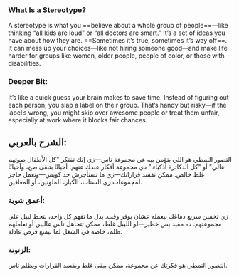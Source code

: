 ### What Is a Stereotype?

 A stereotype is what you ==believe about a whole group of people==—like thinking “all kids are loud” or “all doctors are smart.” It’s a set of ideas you have about how they are. ==Sometimes it’s true, sometimes it’s way off==. It can mess up your choices—like not hiring someone good—and make life harder for groups like women, older people, people of color, or those with disabilities.

### **Deeper Bit**: 
It’s like a quick guess your brain makes to save time. Instead of figuring out each person, you slap a label on their group. That’s handy but risky—if the label’s wrong, you might skip over awesome people or treat them unfair, especially at work where it blocks fair chances.

## **الشرح بالعربي**:
التصور النمطي هو اللي بتؤمن بيه عن مجموعة ناس—زي إنك تفتكر "كل الأطفال صوتهم عالي" أو "كل الدكاترة أذكياء." دي مجموعة أفكار عندك عنهم. أحيانًا بتبقى صح، وأحيانًا غلط خالص. ممكن تفسد قراراتك—زي ما تستأجرش حد كويس—وتعمل حاجز لمجموعات زي الستات، الكبار، الملونين، أو المعاقين.  

### **أعمق شوية**: 
زي تخمين سريع دماغك بيعمله عشان يوفر وقت. بدل ما تفهم كل واحد، بتحط ليبل على مجموعتهم. ده مفيد بس خطير—لو الليبل غلط، ممكن تتجاهل ناس عاليين أو تعاملهم ظلم، خاصة في الشغل لما بيمنع فرص عادلة.

### **الزتونة**:
التصور النمطي هو فكرتك عن مجموعة، ممكن يبقى غلط ويفسد القرارات ويظلم ناس.